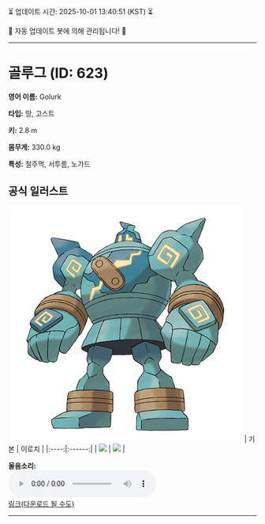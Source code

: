 
⏳ 업데이트 시간: 2025-10-01 13:40:51 (KST) ⏳

🤖 자동 업데이트 봇에 의해 관리됩니다! 🤖

---

# 골루그 (ID: 623)
**영어 이름:** Golurk

**타입:** 땅, 고스트

**키:** 2.8 m

**몸무게:** 330.0 kg

**특성:** 철주먹, 서투름, 노가드

## 공식 일러스트
![](https://raw.githubusercontent.com/PokeAPI/sprites/master/sprites/pokemon/other/official-artwork/623.png)
| 기본 | 이로치 |
|:----:|:------:|
| <img src="http://play.pokemonshowdown.com/sprites/ani/golurk.gif" width="200"> | <img src="http://play.pokemonshowdown.com/sprites/ani-shiny/golurk.gif" width="200"> |

**울음소리:**<br><audio controls src="https://raw.githubusercontent.com/PokeAPI/cries/main/cries/pokemon/latest/623.ogg"></audio><br> [링크(다운로드 될 수도)](https://raw.githubusercontent.com/PokeAPI/cries/main/cries/pokemon/latest/623.ogg)


---
